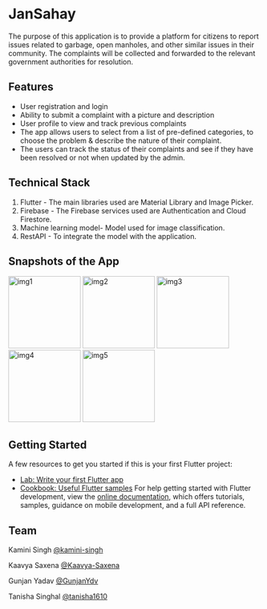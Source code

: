 # JanSahay
The purpose of this application is to provide a platform for citizens to report issues related to garbage, open manholes, and other similar issues in their community. The complaints will be collected and forwarded to the relevant government authorities for resolution.

## Features
- User registration and login
- Ability to submit a complaint with a picture and description
- User profile to view and track previous complaints
- The app allows users to select from a list of pre-defined categories, to choose the problem & describe the nature of their complaint.
- The users can track the status of their complaints and see if they have been resolved or not when updated by the admin.

## Technical Stack
1. Flutter - The main libraries used are Material Library and Image Picker.
2. Firebase - The Firebase services used are Authentication and Cloud Firestore.
3. Machine learning model- Model used for image classification.
4. RestAPI - To integrate the model with the application.

## Snapshots of the App
<img width="144" alt="img1" src="https://user-images.githubusercontent.com/79650635/218324893-7c188802-b70f-40db-b8f1-a865ac960377.jpeg">                  <img width="144" alt="img2" src="https://user-images.githubusercontent.com/79650635/218325300-56203b5a-1e58-4e07-ad54-1c886ce46364.jpeg">                   <img width="144" alt="img3" src="https://user-images.githubusercontent.com/79650635/218324898-43e25d97-e0ff-4fff-8168-fdf215e22082.jpeg">                   <img width="144" alt="img4" src="https://user-images.githubusercontent.com/79650635/218324900-f6b73788-2100-448e-bd92-7289ddd3a84d.jpeg">                   <img width="144" alt="img5" src="https://user-images.githubusercontent.com/79650635/218324885-d0442257-799f-49d4-8c76-c959ed53f86b.jpeg">

## Getting Started
A few resources to get you started if this is your first Flutter project:
- [Lab: Write your first Flutter app](https://docs.flutter.dev/get-started/codelab)
- [Cookbook: Useful Flutter samples](https://docs.flutter.dev/cookbook)
For help getting started with Flutter development, view the
[online documentation](https://docs.flutter.dev/), which offers tutorials,
samples, guidance on mobile development, and a full API reference.

## Team 
Kamini Singh [@kamini-singh](https://github.com/kamini-singh)

Kaavya Saxena [@Kaavya-Saxena](http://github.com/Kaavya-Saxena)

Gunjan Yadav [@GunjanYdv](https://github.com/GunjanYdv)

Tanisha Singhal [@tanisha1610](http://github.com/tanisha1610)


